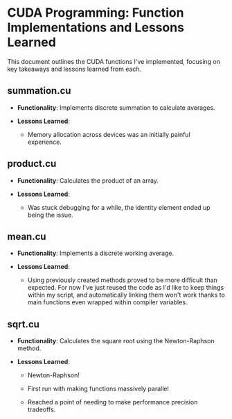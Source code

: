 # CUDA Programming: Function Implementations and Lessons Learned



This document outlines the CUDA functions I've implemented, focusing on key takeaways and lessons learned from each.



## summation.cu



- **Functionality**: Implements discrete summation to calculate averages.

- **Lessons Learned**:

  - Memory allocation across devices was an initially painful experience.



## product.cu



- **Functionality**: Calculates the product of an array.

- **Lessons Learned**:

  - Was stuck debugging for a while, the identity element ended up being the issue.



## mean.cu



- **Functionality**: Implements a discrete working average.

- **Lessons Learned**:

  - Using previously created methods proved to be more difficult than expected. For now I've just reused the code as I'd like to keep things within my script, and automatically linking them won't work thanks to main functions even wrapped within compiler variables.



## sqrt.cu



- **Functionality**: Calculates the square root using the Newton-Raphson method.

- **Lessons Learned**:

  - Newton-Raphson!

  - First run with making functions massively parallel

  - Reached a point of needing to make performance precision tradeoffs.

